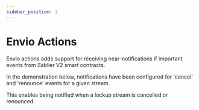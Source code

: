 ```yaml
---
sidebar_position: 3
---
```


# Envio Actions

Envio actions adds support for receiving near-notifications if important events from Sablier V2 smart contracts.

In the demonstration below, notifications have been configured for 'cancel' and 'renounce' events for a given stream. 

This enables being notified when a lockup stream is cancelled or renounced. 

